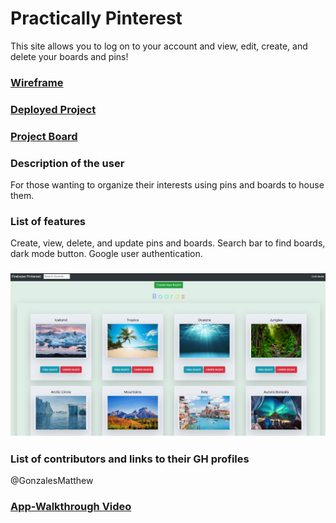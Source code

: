 # Practically Pinterest
  This site allows you to log on to your account and view, edit, create, and delete your boards and pins!
### [Wireframe](https://www.figma.com/file/v4J2FtiVuWMIW0QgGPWNnd/Firebase-Pinterest?node-id=13%3A31)
### [Deployed Project](https://mg-firebase-pinterest.netlify.app/)
### [Project Board](https://github.com/GonzalesMatthew/ASSIGNMENT-Firebase-Pinterest/projects/1)
### Description of the user
  For those wanting to organize their interests using pins and boards to house them.
### List of features                                                
  Create, view, delete, and update pins and boards. Search bar to find boards, dark mode button. Google user authentication.
### ![App Screenshot](images/mg-firebase-pinterest.png)
### List of contributors and links to their GH profiles
@GonzalesMatthew
### [App-Walkthrough Video](https://www.loom.com/share/366881ecf58044cb9c5cd00bbfc4e04b)
